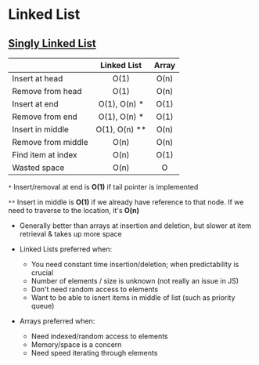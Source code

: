 # Linked List

## [Singly Linked List](./singly)
  |                    | Linked List   | Array |
  | ------------------ |:-------------:|:-----:|
  | Insert at head     | O(1)          | O(n)  |
  | Remove from head   | O(1)          | O(n)  |
  | Insert at end      | O(1), O(n) *  | O(1)  |
  | Remove from end    | O(1), O(n) *  | O(1)  |
  | Insert in middle   | O(1), O(n) ** | O(n)  |
  | Remove from middle | O(n)          | O(n)  |
  | Find item at index | O(n)          | O(1)  |
  | Wasted space       | O(n)          | O     |

  `*` Insert/removal at end is **O(1)** if tail pointer is implemented

  `**` Insert in middle is **O(1)** if we already have reference to that node. If we need to traverse to the location, it's **O(n)**

* Generally better than arrays at insertion and deletion, but slower at item retrieval & takes up more space

* Linked Lists preferred when:
  * You need constant time insertion/deletion; when predictability is crucial
  * Number of elements / size is unknown (not really an issue in JS)
  * Don't need random access to elements
  * Want to be able to isnert items in middle of list (such as priority queue)

* Arrays preferred when:
  * Need indexed/random access to elements
  * Memory/space is a concern
  * Need speed iterating through elements

